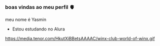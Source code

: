 ### boas vindas ao meu perfil 🫀

meu nome é Yasmin

- Estou estudando no Alura



https://media.tenor.com/HkutXiBBetsAAAAC/winx-club-world-of-winx.gif
